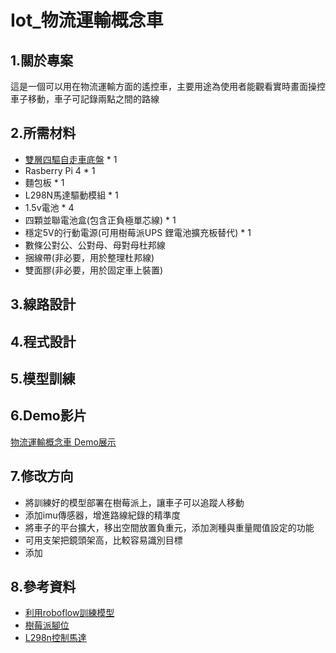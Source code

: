 # Iot_物流運輸概念車
## 1.關於專案
這是一個可以用在物流運輸方面的遙控車，主要用途為使用者能觀看實時畫面操控車子移動，車子可記錄兩點之間的路線
## 2.所需材料
- [雙層四驅自走車底盤](https://www.tenlong.com.tw/products/10241289256) * 1
- Rasberry Pi 4 * 1
- 麵包板 * 1
- L298N馬達驅動模組 * 1
- 1.5v電池 * 4
- 四顆並聯電池盒(包含正負極單芯線) * 1
- 穩定5V的行動電源(可用樹莓派UPS 鋰電池擴充板替代) * 1
- 數條公對公、公對母、母對母杜邦線
- 捆線帶(非必要，用於整理杜邦線)
- 雙面膠(非必要，用於固定車上裝置)
## 3.線路設計

## 4.程式設計

## 5.模型訓練

## 6.Demo影片
[物流運輸概念車 Demo展示](https://youtu.be/6LKaLzW9TY4)
## 7.修改方向
- 將訓練好的模型部署在樹莓派上，讓車子可以追蹤人移動
- 添加imu傳感器，增進路線紀錄的精準度
- 將車子的平台擴大，移出空間放置負重元，添加測種與重量閥值設定的功能
- 可用支架把鏡頭架高，比較容易識別目標
- 添加
## 8.參考資料
- [利用roboflow訓練模型](https://medium.com/@andy6804tw/%E5%BF%AB%E9%80%9F%E4%B8%8A%E6%89%8Byolo-%E5%88%A9%E7%94%A8-roboflow-%E5%92%8C-ultralytics-hub-%E5%AE%8C%E6%88%90%E6%A8%A1%E5%9E%8B%E8%A8%93%E7%B7%B4%E8%88%87%E7%AE%A1%E7%90%86-%E4%B8%8A-37acd110a8a0)
- [樹莓派腳位](https://pinout.xyz/)
- [L298n控制馬達](https://atceiling.blogspot.com/2021/04/raspberry-pi-pico10l298n.html#google_vignette)
